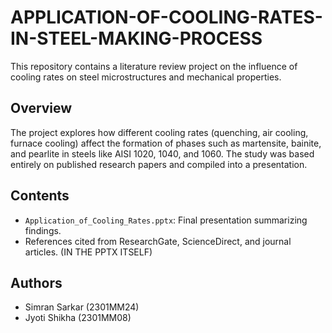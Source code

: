 # APPLICATION-OF-COOLING-RATES-IN-STEEL-MAKING-PROCESS

This repository contains a literature review project on the influence of cooling rates on steel microstructures and mechanical properties.

## Overview
The project explores how different cooling rates (quenching, air cooling, furnace cooling) affect the formation of phases such as martensite, bainite, and pearlite in steels like AISI 1020, 1040, and 1060. The study was based entirely on published research papers and compiled into a presentation.

## Contents
- `Application_of_Cooling_Rates.pptx`: Final presentation summarizing findings.
- References cited from ResearchGate, ScienceDirect, and journal articles. (IN THE PPTX ITSELF)

## Authors
- Simran Sarkar (2301MM24)
- Jyoti Shikha (2301MM08)
